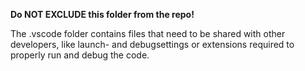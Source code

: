 **Do NOT EXCLUDE this folder from the repo!**

The .vscode folder contains files that need to be shared with other developers, like launch- and debugsettings or extensions required to properly run and debug the code.
